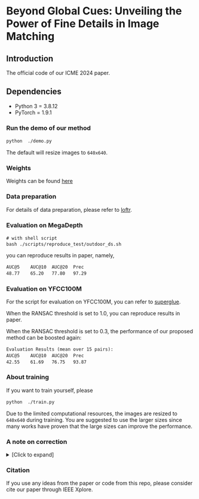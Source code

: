 # Beyond Global Cues: Unveiling the Power of Fine Details in Image Matching

## Introduction
The official code of our ICME 2024 paper.

## Dependencies
* Python 3 = 3.8.12
* PyTorch = 1.9.1

### Run the demo of our method
```sh
python  ./demo.py
```
The default will resize images to `640x640`.

### Weights

Weights can be found [here](https://pan.baidu.com/s/1W-Ame3A3s378JKSB2bOjNw?pwd=38n7)

### Data preparation

For details of data preparation, please refer to [loftr](https://github.com/zju3dv/LoFTR).

### Evaluation on MegaDepth
```shell
# with shell script
bash ./scripts/reproduce_test/outdoor_ds.sh
```

you can reproduce results in paper, namely,
```txt
AUC@5    AUC@10  AUC@20  Prec
48.77    65.20   77.80   97.29 
```

### Evaluation on YFCC100M
For the script for evaluation on YFCC100M, you can refer to [superglue](https://github.com/magicleap/SuperGluePretrainedNetwork).

When the RANSAC threshold is set to 1.0, you can reproduce results in paper.

When the RANSAC threshold is set to 0.3, the performance of our proposed method can be boosted again:
```txt
Evaluation Results (mean over 15 pairs):
AUC@5    AUC@10  AUC@20  Prec
42.55    61.69   76.75   93.87 
```

### About training

If you want to train yourself, please
```sh
python  ./train.py
```

Due to the limited computational resources, the images are resized to `640x640` during training. You are suggested to use the larger sizes since many works have proven that the large sizes can improve the performance.

### A note on correction
<details>
  <summary>[Click to expand]</summary>
  
In Table 1 and Table 2, the AUC scores for some entries are repeated. The same story goes for our [another work](https://ieeexplore.ieee.org/document/10485434). Here we make the correction:

<p align="center">
  <img src="table.png" width="800">
</p>

Notice that this is just a copy/paste mistake and has no influence about evaluation and conclusions of our papers.
</details>

### Citation
If you use any ideas from the paper or code from this repo, please consider cite our paper through IEEE Xplore.
